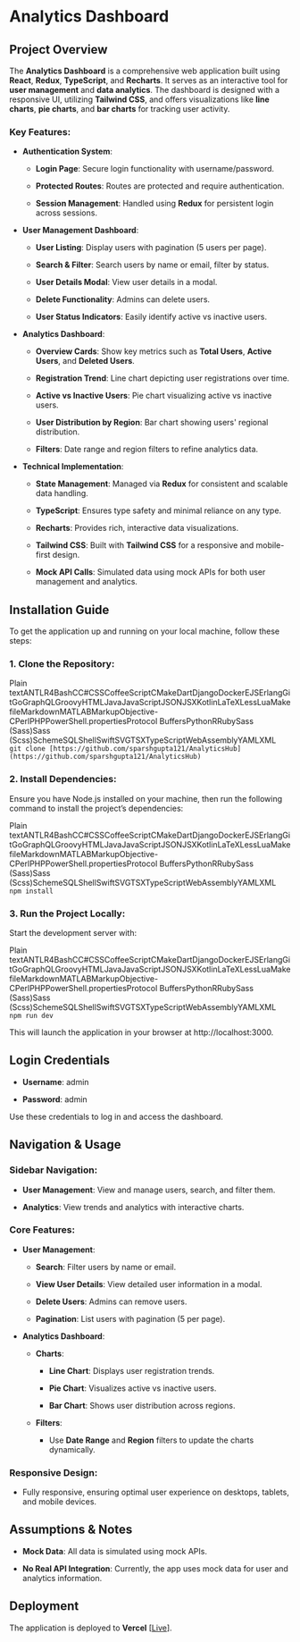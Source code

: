 **Analytics Dashboard**
=======================

**Project Overview**
--------------------

The **Analytics Dashboard** is a comprehensive web application built using **React**, **Redux**, **TypeScript**, and **Recharts**. It serves as an interactive tool for **user management** and **data analytics**. The dashboard is designed with a responsive UI, utilizing **Tailwind CSS**, and offers visualizations like **line charts**, **pie charts**, and **bar charts** for tracking user activity.

### **Key Features:**

*   **Authentication System**:
    
    *   **Login Page**: Secure login functionality with username/password.
        
    *   **Protected Routes**: Routes are protected and require authentication.
        
    *   **Session Management**: Handled using **Redux** for persistent login across sessions.
        
*   **User Management Dashboard**:
    
    *   **User Listing**: Display users with pagination (5 users per page).
        
    *   **Search & Filter**: Search users by name or email, filter by status.
        
    *   **User Details Modal**: View user details in a modal.
        
    *   **Delete Functionality**: Admins can delete users.
        
    *   **User Status Indicators**: Easily identify active vs inactive users.
        
*   **Analytics Dashboard**:
    
    *   **Overview Cards**: Show key metrics such as **Total Users**, **Active Users**, and **Deleted Users**.
        
    *   **Registration Trend**: Line chart depicting user registrations over time.
        
    *   **Active vs Inactive Users**: Pie chart visualizing active vs inactive users.
        
    *   **User Distribution by Region**: Bar chart showing users' regional distribution.
        
    *   **Filters**: Date range and region filters to refine analytics data.
        
*   **Technical Implementation**:
    
    *   **State Management**: Managed via **Redux** for consistent and scalable data handling.
        
    *   **TypeScript**: Ensures type safety and minimal reliance on any type.
        
    *   **Recharts**: Provides rich, interactive data visualizations.
        
    *   **Tailwind CSS**: Built with **Tailwind CSS** for a responsive and mobile-first design.
        
    *   **Mock API Calls**: Simulated data using mock APIs for both user management and analytics.
        

**Installation Guide**
----------------------

To get the application up and running on your local machine, follow these steps:

### **1\. Clone the Repository:**

Plain textANTLR4BashCC#CSSCoffeeScriptCMakeDartDjangoDockerEJSErlangGitGoGraphQLGroovyHTMLJavaJavaScriptJSONJSXKotlinLaTeXLessLuaMakefileMarkdownMATLABMarkupObjective-CPerlPHPPowerShell.propertiesProtocol BuffersPythonRRubySass (Sass)Sass (Scss)SchemeSQLShellSwiftSVGTSXTypeScriptWebAssemblyYAMLXML`   git clone [https://github.com/sparshgupta121/AnalyticsHub](https://github.com/sparshgupta121/AnalyticsHub)   `

### **2\. Install Dependencies:**

Ensure you have Node.js installed on your machine, then run the following command to install the project’s dependencies:

Plain textANTLR4BashCC#CSSCoffeeScriptCMakeDartDjangoDockerEJSErlangGitGoGraphQLGroovyHTMLJavaJavaScriptJSONJSXKotlinLaTeXLessLuaMakefileMarkdownMATLABMarkupObjective-CPerlPHPPowerShell.propertiesProtocol BuffersPythonRRubySass (Sass)Sass (Scss)SchemeSQLShellSwiftSVGTSXTypeScriptWebAssemblyYAMLXML`   npm install   `

### **3\. Run the Project Locally:**

Start the development server with:

Plain textANTLR4BashCC#CSSCoffeeScriptCMakeDartDjangoDockerEJSErlangGitGoGraphQLGroovyHTMLJavaJavaScriptJSONJSXKotlinLaTeXLessLuaMakefileMarkdownMATLABMarkupObjective-CPerlPHPPowerShell.propertiesProtocol BuffersPythonRRubySass (Sass)Sass (Scss)SchemeSQLShellSwiftSVGTSXTypeScriptWebAssemblyYAMLXML`   npm run dev   `

This will launch the application in your browser at http://localhost:3000.

**Login Credentials**
---------------------

*   **Username**: admin
    
*   **Password**: admin
    

Use these credentials to log in and access the dashboard.

**Navigation & Usage**
----------------------

### **Sidebar Navigation**:

*   **User Management**: View and manage users, search, and filter them.
    
*   **Analytics**: View trends and analytics with interactive charts.
    

### **Core Features**:

*   **User Management**:
    
    *   **Search**: Filter users by name or email.
        
    *   **View User Details**: View detailed user information in a modal.
        
    *   **Delete Users**: Admins can remove users.
        
    *   **Pagination**: List users with pagination (5 per page).
        
*   **Analytics Dashboard**:
    
    *   **Charts**:
        
        *   **Line Chart**: Displays user registration trends.
            
        *   **Pie Chart**: Visualizes active vs inactive users.
            
        *   **Bar Chart**: Shows user distribution across regions.
            
    *   **Filters**:
        
        *   Use **Date Range** and **Region** filters to update the charts dynamically.
            

### **Responsive Design**:

*   Fully responsive, ensuring optimal user experience on desktops, tablets, and mobile devices.
    

**Assumptions & Notes**
-----------------------

*   **Mock Data**: All data is simulated using mock APIs.
    
*   **No Real API Integration**: Currently, the app uses mock data for user and analytics information.
    

**Deployment**
--------------

The application is deployed to **Vercel** \[[Live](https://analyticshub.vercel.app/login)\].
